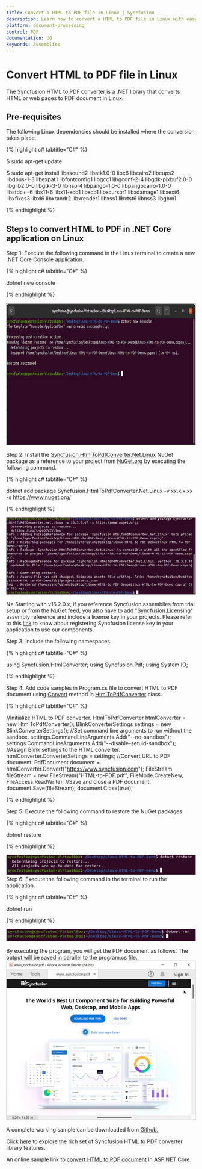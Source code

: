 ```yaml
---
title: Convert a HTML to PDF file in Linux | Syncfusion
description: Learn how to convert a HTML to PDF file in Linux with easy steps using Syncfusion .NET HTML converter library.
platform: document-processing
control: PDF
documentation: UG
keywords: Assemblies
---
```


# Convert HTML to PDF file in Linux

The Syncfusion HTML to PDF converter is a .NET library that converts HTML or web pages to PDF document in Linux.
## Pre-requisites

The following Linux dependencies should be installed where the conversion takes place. 

{% highlight c# tabtitle="C#" %}

$ sudo apt-get update

$ sudo apt-get install libasound2 libatk1.0-0 libc6 libcairo2 libcups2 libdbus-1-3 libexpat1 libfontconfig1 libgcc1 libgconf-2-4 libgdk-pixbuf2.0-0 libglib2.0-0 libgtk-3-0 libnspr4 libpango-1.0-0 libpangocairo-1.0-0 libstdc++6 libx11-6 libx11-xcb1 libxcb1 libxcursor1 libxdamage1 libxext6 libxfixes3 libxi6 libxrandr2 libxrender1 libxss1 libxtst6 libnss3 libgbm1

{% endhighlight %}


## Steps to convert HTML to PDF in .NET Core application on Linux

Step 1: Execute the following command in the Linux terminal to create a new .NET Core Console application.

{% highlight c# tabtitle="C#" %}

dotnet new console

{% endhighlight %}

![Convert HTMLToPDF Linux Step1](htmlconversion_images/LinuxStep1.png)  

Step 2: Install the [Syncfusion.HtmlToPdfConverter.Net.Linux](https://www.nuget.org/packages/Syncfusion.HtmlToPdfConverter.Net.Linux/) NuGet package as a reference to your project from [NuGet.org](https://www.nuget.org/) by executing the following command.

{% highlight c# tabtitle="C#" %}

dotnet add package Syncfusion.HtmlToPdfConverter.Net.Linux -v xx.x.x.xx -s https://www.nuget.org/

{% endhighlight %}

![Convert HTMLToPDF Linux Step2](htmlconversion_images/LinuxStep2.png)  

N> Starting with v16.2.0.x, if you reference Syncfusion assemblies from trial setup or from the NuGet feed, you also have to add "Syncfusion.Licensing" assembly reference and include a license key in your projects. Please refer to this [link](https://help.syncfusion.com/common/essential-studio/licensing/overview) to know about registering Syncfusion license key in your application to use our components.

Step 3: Include the following namespaces.

{% highlight c# tabtitle="C#" %}

using Syncfusion.HtmlConverter;
using Syncfusion.Pdf;
using System.IO;

{% endhighlight %}

Step 4:  Add code samples in Program.cs file to convert HTML to PDF document using [Convert](https://help.syncfusion.com/cr/document-processing/Syncfusion.HtmlConverter.HtmlToPdfConverter.html#Syncfusion_HtmlConverter_HtmlToPdfConverter_Convert_System_String_) method in [HtmlToPdfConverter](https://help.syncfusion.com/cr/document-processing/Syncfusion.HtmlConverter.HtmlToPdfConverter.html) class.

{% highlight c# tabtitle="C#" %}

//Initialize HTML to PDF converter. 
HtmlToPdfConverter htmlConverter = new HtmlToPdfConverter();
BlinkConverterSettings settings = new BlinkConverterSettings();
//Set command line arguments to run without the sandbox. 
settings.CommandLineArguments.Add("--no-sandbox");
settings.CommandLineArguments.Add("--disable-setuid-sandbox");
//Assign Blink settings to the HTML converter.
htmlConverter.ConverterSettings = settings;
//Convert URL to PDF document. 
PdfDocument document = htmlConverter.Convert("https://www.syncfusion.com");
FileStream fileStream = new FileStream("HTML-to-PDF.pdf", FileMode.CreateNew, FileAccess.ReadWrite);
//Save and close a PDF document. 
document.Save(fileStream);
document.Close(true);

{% endhighlight %}

Step 5: Execute the following command to restore the NuGet packages.

{% highlight c# tabtitle="C#" %}

dotnet restore

{% endhighlight %}

![Convert HTMLToPDF Linux Step3](htmlconversion_images/LinuxStep3.png)  
Step 6: Execute the following command in the terminal to run the application.

{% highlight c# tabtitle="C#" %}

dotnet run

{% endhighlight %}

![Convert HTMLToPDF Linux Step4](htmlconversion_images/LinuxStep4.png)  

By executing the program, you will get the PDF document as follows. The output will be saved in parallel to the program.cs file.
![Convert HTMLToPDF Linux Step5](htmlconversion_images/htmltopdfoutput.png)  

A complete working sample can be downloaded from [Github.](https://github.com/SyncfusionExamples/html-to-pdf-csharp-examples/tree/master/Linux)

Click [here](https://www.syncfusion.com/document-processing/pdf-framework/net-core/html-to-pdf) to explore the rich set of Syncfusion HTML to PDF converter library features. 

An online sample link to [convert HTML to PDF document](https://ej2.syncfusion.com/aspnetcore/PDF/HtmltoPDF#/material3) in ASP.NET Core. 